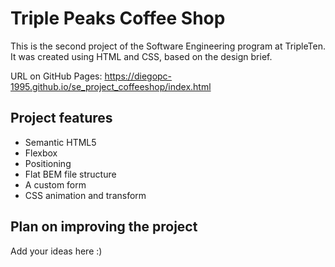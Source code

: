 # Triple Peaks Coffee Shop

This is the second project of the Software Engineering program at TripleTen. It was created using HTML and CSS, based on the design brief.

URL on GitHub Pages:
https://diegopc-1995.github.io/se_project_coffeeshop/index.html

## Project features

- Semantic HTML5
- Flexbox
- Positioning
- Flat BEM file structure
- A custom form
- CSS animation and transform

## Plan on improving the project

Add your ideas here :)

